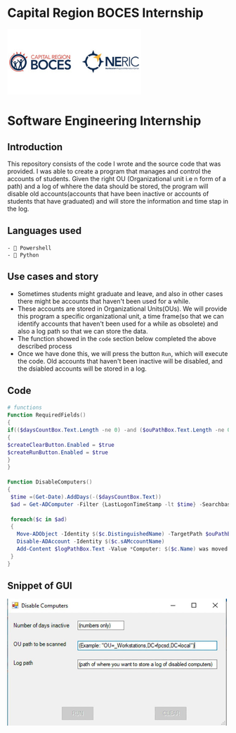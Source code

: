 # Capital Region BOCES Internship
![Software engineering intern](https://github.com/Nlege001/BOCES_iNTERNSHIP/blob/source-codes/Untitled%20design-6.png)

# Software Engineering Internship


## Introduction



This repository consists of the code I wrote and the source code that was provided. I was able to create a program that manages and control the accounts of students. Given the right OU (Organizational unit i.e n form of a path) and a log of whhere the data should be stored, the program will disable old accounts(accounts that have been inactive or accounts of students that have graduated) and will store the information and time stap in the log.



## Languages used
    - 🔌 Powershell
    - 🐍 Python

## Use cases and story
- Sometimes students might graduate and leave, and also in other cases there might be accounts that haven't been used for a while. 
- These accounts are stored in Organizational Units(OUs). We will provide this program a specific organizational unit, a time frame(so that we can identify accounts that haven't been used for a while as obsolete) and also a log path so that we can store the data.
- The function showed in the ```code``` section below completed the above described process
- Once we have done this, we will press the button ```Run```, which will execute the code. Old accounts that haven't been inactive will be disabled, and the dsiabled accounts will be stored in a log. 


## Code


```powershell
# functions
Function RequiredFields()
{
if(($daysCountBox.Text.Length -ne 0) -and ($ouPathBox.Text.Length -ne 0) -and ($logPathBox.Text.Length -ne 0))
{
$createClearButton.Enabled = $true
$createRunButton.Enabled = $true
}
}

Function DisableComputers()
{
 $time =(Get-Date).AddDays(-($daysCountBox.Text))
 $ad = Get-ADComputer -Filter {LastLogonTimeStamp -lt $time} -Searchbase $ouPathBox.Text -Properties *
 
 foreach($c in $ad)
 {
   Move-ADObject -Identity $($c.DistinguishedName) -TargetPath $ouPathBox.Text
   Disable-ADAccount -Identity $($c.sAMccountName)
   Add-Content $logPathBox.Text -Value *Computer: $($c.Name) was moved and disabled on $(Get-Date -Format "MM/dd/yy")
 }
}
```


    
## Snippet of GUI
<img src="https://github.com/Nlege001/BOCES_iNTERNSHIP/blob/main/disbalecomputers.jpg" width= 500/>
